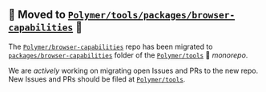 ## 🚨 Moved to [`Polymer/tools/packages/browser-capabilities`][1] 🚨

The [`Polymer/browser-capabilities`][2] repo has been migrated to [`packages/browser-capabilities`][1] folder of the [`Polymer/tools`][3] 🚝  *monorepo*.

We are *actively* working on migrating open Issues and PRs to the new repo. New Issues and PRs should be filed at [`Polymer/tools`][3].

[1]: https://github.com/Polymer/tools/tree/master/packages/browser-capabilities
[2]: https://github.com/Polymer/browser-capabilities
[3]: https://github.com/Polymer/tools
